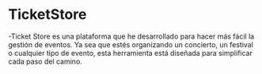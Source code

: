 # TicketStore


-Ticket Store es una plataforma que he desarrollado para hacer más fácil la gestión de eventos. Ya sea que estés organizando un concierto, un festival o cualquier tipo de evento, esta herramienta está diseñada para simplificar cada paso del camino.
